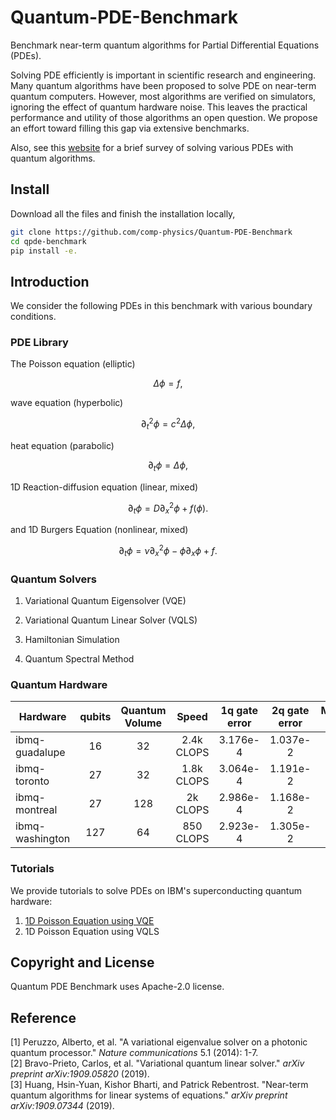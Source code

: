 # Quantum-PDE-Benchmark

Benchmark near-term quantum algorithms for Partial Differential Equations (PDEs). 

Solving PDE efficiently is important in scientific research and engineering.
Many quantum algorithms have been proposed to solve PDE on near-term quantum computers.
However, most algorithms are verified on simulators, ignoring the effect of quantum hardware noise.
This leaves the practical performance and utility of those algorithms an open question. 
We propose an effort toward filling this gap via extensive benchmarks.



Also, see this [website](https://qppqlivingreview.github.io/review/) for a brief survey of solving various PDEs with quantum algorithms.

## Install

Download all the files and finish the installation locally,

```bash
git clone https://github.com/comp-physics/Quantum-PDE-Benchmark
cd qpde-benchmark
pip install -e.
```

## Introduction

We consider the following PDEs in this benchmark with various boundary conditions.


### PDE Library

The Poisson equation (elliptic)

$$
\Delta \phi = f,
$$

wave equation (hyperbolic)

$$
\partial_t^2 \phi = c^2 \Delta  \phi,
$$

heat equation (parabolic)

$$
\partial_t \phi =  \Delta  \phi,
$$

1D Reaction-diffusion equation (linear, mixed)

$$
\partial_t \phi =  D\partial_x^2\phi + f(\phi).
$$

and 1D Burgers Equation (nonlinear, mixed)

$$
\partial_t \phi =  \nu \partial_x^2\phi - \phi \partial_x \phi + f.
$$

### Quantum Solvers

1. Variational Quantum Eigensolver (VQE) 

2. Variational Quantum Linear Solver (VQLS)

3. Hamiltonian Simulation

4. Quantum Spectral Method

### Quantum Hardware

|Hardware | qubits | Quantum Volume | Speed | 1q gate error | 2q gate error| Measurement error | Vendor|
| ----------- | :-----------: |:-----------: |:-----------: |:-----------: |:-----------: |:-----------: |----------- |
|ibmq-guadalupe| 16 | 32 | 2.4k CLOPS | 3.176e-4 | 1.037e-2 | 1.795e-2 | IBM |
|ibmq-toronto  | 27 | 32 | 1.8k CLOPS | 3.064e-4 | 1.191e-2 | 2.930e-2 | IBM |
|ibmq-montreal | 27 | 128 | 2k CLOPS | 2.986e-4 | 1.168e-2 | 1.569e-2 | IBM |
|ibmq-washington| 127 | 64 | 850 CLOPS | 2.923e-4 | 1.305e-2 | 1.170e-2 | IBM |

### Tutorials

We provide tutorials to solve PDEs on IBM's superconducting quantum hardware:
1. [1D Poisson Equation using VQE](https://github.com/comp-physics/Quantum-PDE-Benchmark/blob/master/tutorials/1D_Poisson.ipynb)
2. 1D Poisson Equation using VQLS




## Copyright and License
Quantum PDE Benchmark uses Apache-2.0 license.



## Reference
[1] Peruzzo, Alberto, et al. "A variational eigenvalue solver on a photonic quantum processor." *Nature communications* 5.1 (2014): 1-7.  
[2] Bravo-Prieto, Carlos, et al. "Variational quantum linear solver." *arXiv preprint arXiv:1909.05820* (2019).  
[3] Huang, Hsin-Yuan, Kishor Bharti, and Patrick Rebentrost. "Near-term quantum algorithms for linear systems of equations." *arXiv preprint arXiv:1909.07344* (2019).

